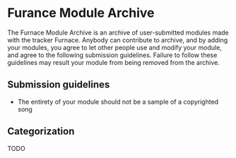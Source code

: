 # Furance Module Archive
The Furnace Module Archive is an archive of user-submitted modules made with the tracker Furnace. Anybody can contribute to archive, and by adding your modules, you agree to let other people use and modify your module, and agree to the following submission guidelines. Failure to follow these guidelines may result your module from being removed from the archive.
## Submission guidelines
- The entirety of your module should not be a sample of a copyrighted song
## Categorization
TODO
